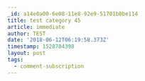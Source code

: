 ```yaml
---
_id: a14e0a00-6e08-11e8-92e9-51701b0be114
title: test category 45
article: immediate
author: TEST
date: '2018-06-12T06:19:58.373Z'
timestamp: 1528784398
layout: post
tags:
  - comment-subscription
---
```

 
